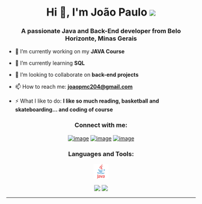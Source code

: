 <h1 align="center">Hi 👋, I'm João Paulo <img height="40" src="https://emoji.gg/assets/emoji/7333-parrotdance.gif"></h1>
<h3 align="center">A passionate Java and Back-End developer from Belo Horizonte, Minas Gerais</h3>

- 🔭 I’m currently working on my **JAVA Course**

- 🌱 I’m currently learning **SQL**

- 👯 I’m looking to collaborate on **back-end projects**

- 📫 How to reach me: **joaopmc204@gmail.com**

- ⚡ What I like to do: **I like so much reading, basketball and skateboarding... and coding of course**

<h3 align="center">Connect with me:</h3>
<div align="center">

[![image](https://img.shields.io/badge/LinkedIn-0077B5?style=for-the-badge&logo=linkedin&logoColor=white)](https://www.linkedin.com/in/joaopaulomc/)
[![image](https://img.shields.io/badge/Instagram-E4405F?style=for-the-badge&logo=instagram&logoColor=white)](https://www.instagram.com/ojoaomc/)
[![image](https://img.shields.io/badge/Gmail-D14836?style=for-the-badge&logo=gmail&logoColor=white)](mailto:joaopmc204@gmail.com)
  
</div>

<h3 align="center">Languages and Tools:</h3>

<p align="center"> 
  <a href="https://www.w3.org/html/" target="_blank"> 
    <img src="https://raw.githubusercontent.com/devicons/devicon/master/icons/java/java-original-wordmark.svg" alt="java" width="40" height="40"/> 
  </a>
</p>

<p align= "center">
  <img height= "150" src="https://github-readme-stats.vercel.app/api?username=BrantLauro&theme=react&show_icons=true&include_all_commits=true" />
  <img height= "150" src="https://github-readme-stats.vercel.app/api/top-langs/?username=BrantLauro&theme=react&layout=compact" />
</p>

------
